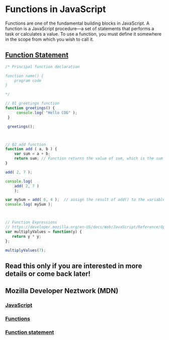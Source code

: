 # Functions in JavaScript

Functions are one of the fundamental building blocks in JavaScript. A function is a JavaScript procedure—a set of statements that performs a task or calculates a value. To use a function, you must define it somewhere in the scope from which you wish to call it.

## [Function Statement](https://developer.mozilla.org/en-US/docs/Web/JavaScript/Reference/Statements/function)

```javascript
/* Principal function declaration

function name() {
    program code
}

*/

// 01 greetings function
function greetings() {
     console.log( "Hello COG" );
 }

 greetings();



// 02 add function
function add ( a, b ) {
    var sum = a + b;
    return sum; // Function returns the value of sum, which is the sum of a plus b;
}

add( 2, 7 );

console.log(
    add( 2, 7 )
    );

var mySum = add( 6, 4 );  // assign the result of add() to the variable mySum
console.log( mySum );



// Function Expressions
// https://developer.mozilla.org/en-US/docs/Web/JavaScript/Reference/Operators/function
var multiplyValues = function(y) {
   return y * y;
};

multiplyValues(7);

```

## Read this only if you are interested in more details or come back later!

## Mozilla Developer Neztwork (MDN)

### [JavaScript](https://developer.mozilla.org/en-US/docs/Web/JavaScript)

### [Functions](https://developer.mozilla.org/en-US/docs/Web/JavaScript/Guide/Functions)

### [Function statement](https://developer.mozilla.org/en-US/docs/Web/JavaScript/Reference/Statements/function)
